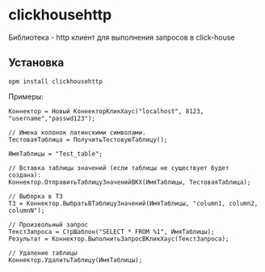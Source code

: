 # clickhousehttp

Библиотека - http клиент для выполнения запросов в click-house
## Установка 

```
opm install clickhousehttp
```

Примеры:

```bsl
Коннектор = Новый КоннекторКликХаус("localhost", 8123, "username","passwd123");

// Имена колонок латинскими символами.
ТестоваяТаблица = ПолучитьТестовуюТаблицу();

ИмяТаблицы = "Test_table";

// Вставка таблицы значений (если таблицы не существует будет создана):
Коннектор.ОтправитьТаблицуЗначенийВКХ(ИмяТаблицы, ТестоваяТаблица);

// Выборка в ТЗ
ТЗ = Коннектор.ВыбратьВТаблицуЗначений(ИмяТаблицы, "column1, column2, columnN");

// Произвольный запрос
ТекстЗапроса = СтрШаблон("SELECT * FROM %1", ИмяТаблицы);
Результат = Коннектор.ВыполнитьЗапросВКликХаус(ТекстЗапроса);

// Удаление таблицы
Коннектор.УдалитьТаблицу(ИмяТаблицы);
```
